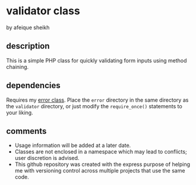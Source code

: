 # validator class
by afeique sheikh

## description
This is a simple PHP class for quickly validating form inputs using method chaining.

## dependencies
Requires my [error class](https://github.com/afeique/error). Place the `error` directory in the same directory as the `validator` directory, or just modify the `require_once()` statements to your liking.

## comments
* Usage information will be added at a later date.
* Classes are not enclosed in a namespace which may lead to conflicts; user discretion is advised.
* This github repository was created with the express purpose of helping me with versioning control across multiple projects that use the same code.